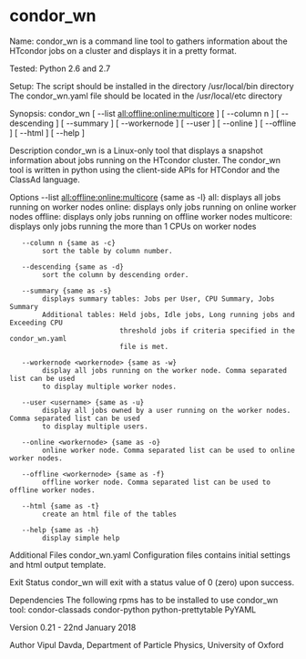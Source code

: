 # condor_wn
Name:
       condor_wn is a command line tool to gathers information about the HTcondor
       jobs on a cluster and displays it in a pretty format.

Tested:
       Python 2.6 and 2.7

Setup:
       The script should be installed in the directory /usr/local/bin directory
       The condor_wn.yaml file should be located in the /usr/local/etc directory

Synopsis:
       condor_wn  [ --list <all:offline:online:multicore> ] [ --column n ] [ --descending ]
                  [ --summary ]
                  [ --workernode <workernode> ]
                  [ --user <username> ]
                  [ --online <workernode> ]
                  [ --offline <workernode> ]
                  [ --html ]
                  [ --help ]

Description
       condor_wn is a Linux-only tool that displays a snapshot information about jobs running
       on the HTcondor cluster. The condor_wn tool is written in python using the client-side
       APIs for HTCondor and the ClassAd language.

Options
       --list <all:offline:online:multicore>  {same as -l}
            all:       displays all jobs running on worker nodes
            online:    displays only jobs running on online worker nodes
            offline:   displays only jobs running on offline worker nodes
            multicore: displays only jobs running the more than 1 CPUs on worker nodes

       --column n {same as -c}
            sort the table by column number.

       --descending {same as -d}
            sort the column by descending order.

       --summary {same as -s}
            displays summary tables: Jobs per User, CPU Summary, Jobs Summary
            Additional tables: Held jobs, Idle jobs, Long running jobs and Exceeding CPU
                               threshold jobs if criteria specified in the condor_wn.yaml
                               file is met.

       --workernode <workernode> {same as -w}
            display all jobs running on the worker node. Comma separated list can be used
            to display multiple worker nodes.

       --user <username> {same as -u}
            display all jobs owned by a user running on the worker nodes. Comma separated list can be used
            to display multiple users.

       --online <workernode> {same as -o}
            online worker node. Comma separated list can be used to online worker nodes.

       --offline <workernode> {same as -f}
            offline worker node. Comma separated list can be used to offline worker nodes.

       --html {same as -t}
            create an html file of the tables

       --help {same as -h}
            display simple help
            
Additional Files
       condor_wn.yaml  Configuration files contains initial settings and html output template.

Exit Status
       condor_wn will exit with a status value of 0 (zero) upon success.

Dependencies
       The following rpms has to be installed to use condor_wn tool:
              condor-classads
              condor-python
              python-prettytable
              PyYAML

Version
       0.21  - 22nd January 2018

Author
       Vipul Davda, Department of Particle Physics, University of Oxford
